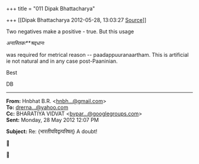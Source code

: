 +++
title = "011 Dipak Bhattacharya"

+++
[[Dipak Bhattacharya	2012-05-28, 13:03:27 [Source](https://groups.google.com/g/bvparishat/c/EUxt-v6oYSs)]]



Two negatives make a positive - true. But this usage

*अनास्तिकः**श्रद्दधानः*

was required for metrical reason -- paadappuuranaartham. This is artificial ie not natural and in any case post-Paaninian.  

Best

DB  

  

  

------------------------------------------------------------------------

**From:** Hnbhat B.R. \<[hnbh...@gmail.com]()\>  
**To:** [drerna...@yahoo.com]()  
**Cc:** BHARATIYA VIDVAT \<[bvpar...@googlegroups.com]()\>  
**Sent:** Monday, 28 May 2012 12:07 PM

  
**Subject:** Re: {भारतीयविद्वत्परिषत्} A doubt!  





